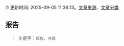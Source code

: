 :alarm_clock: 更新时间: 2025-09-05 11:38:13。[文章来源](/README.md)、[文章分类](/TAGS.md)

## 报告


> 关键字：`报告`、`月报`



